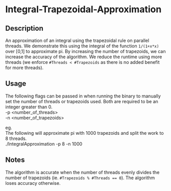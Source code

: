 # Integral-Trapezoidal-Approximation
## Description
An approximation of an integral using the trapezoidal rule on parallel threads. We demonstrate this using the integral of the function `1/(1+x*x)` over [0,1] to approximate pi. By increasing the number of trapezoids, we can increase the accuracy of the algorithm. We reduce the runtime using more threads (we enforce `#Threads < #Trapezoids` as there is no added benefit for more threads).

## Usage
The following flags can be passed in when running the binary to manually set the number of threads or trapezoids used. Both are required to be an integer greater than 0.<br>
-p <number_of_threads><br>
-n <number_of_trapezoids>

eg. <br>
The following will approximate pi with 1000 trapezoids and split the work to 8 threads.<br>
./IntegralApproximation -p 8 -n 1000

## Notes
The algorithm is accurate when the number of threads evenly divides the number of trapezoids (ie. ```#Trapezoids % #Threads == 0```). The algorithm loses accuracy otherwise.
